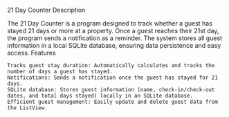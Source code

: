 21 Day Counter
Description

The 21 Day Counter is a program designed to track whether a guest has stayed 21 days or more at a property. Once a guest reaches their 21st day, the program sends a notification as a reminder. The system stores all guest information in a local SQLite database, ensuring data persistence and easy access.
Features

    Tracks guest stay duration: Automatically calculates and tracks the number of days a guest has stayed.
    Notifications: Sends a notification once the guest has stayed for 21 days.
    SQLite database: Stores guest information (name, check-in/check-out dates, and total days stayed) locally in an SQLite database.
    Efficient guest management: Easily update and delete guest data from the ListView.
